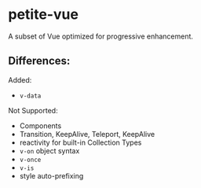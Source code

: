 # petite-vue

A subset of Vue optimized for progressive enhancement.

## Differences:

Added:

- `v-data`

Not Supported:

- Components
- Transition, KeepAlive, Teleport, KeepAlive
- reactivity for built-in Collection Types
- `v-on` object syntax
- `v-once`
- `v-is`
- style auto-prefixing